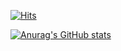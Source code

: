 

[![Hits](https://hits.seeyoufarm.com/api/count/incr/badge.svg?url=https%3A%2F%2Fgithub.com%2FAishaAli-a&count_bg=%2379C83D&title_bg=%23555555&icon=swift.svg&icon_color=%23E7E7E7&title=hits&edge_flat=false)](https://hits.seeyoufarm.com)

[![Anurag's GitHub stats](https://github-readme-stats.vercel.app/api?username=AishaAli-a)](https://github.com/AishaAli-a/github-readme-stats)


<!--
**AishaAli-a/AishaAli-a** is a ✨ _special_ ✨ repository because its `README.md` (this file) appears on your GitHub profile.

Here are some ideas to get you started:

- 🔭 I’m currently working on ...
- 🌱 I’m currently learning ...
- 👯 I’m looking to collaborate on ...
- 🤔 I’m looking for help with ...
- 💬 Ask me about ...
- 📫 How to reach me: ...
- 😄 Pronouns: ...
- ⚡ Fun fact: ...
-->
